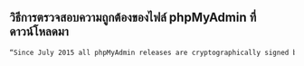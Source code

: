 ## วิธีการตรวจสอบความถูกต้องของไฟล์ phpMyAdmin ที่ดาวน์โหลดมา

```bash
“Since July 2015 all phpMyAdmin releases are cryptographically signed by the releasing developer. You should verify that the signature matches the archive you have downloaded.”
```